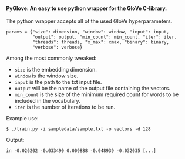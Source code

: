 #### PyGlove: An easy to use python wrapper for the GloVe C-library.


The python wrapper accepts all of the used GloVe hyperparameters.


```
params = {"size": dimension, "window": window, "input": input,
          "output": output, "min_count": min_count, "iter": iter,
          "threads": threads, "x_max": xmax, "binary": binary,
          "verbose": verbose}
```


Among the most commonly tweaked:


- ```size``` is the embedding dimension.
- ```window``` is the window size.
- ```input``` is the path to the txt input file.
- ```output``` will be the name of the output file containing the vectors.
- ```min_count``` is the size of the minimum required count for words to be included in the vocabulary.
- ```iter``` is the number of iterations to be run.


Example use:

```
$ ./train.py -i sampledata/sample.txt -o vectors -d 128
```

Output:


```
in -0.026202 -0.033490 0.009888 -0.048939 -0.032035 [...]
```
